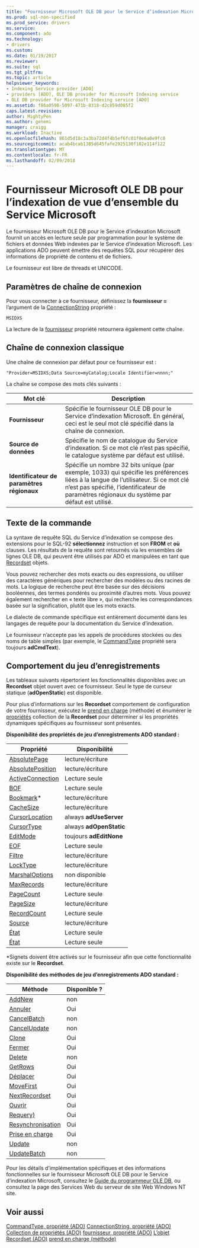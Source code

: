 ```yaml
---
title: "Fournisseur Microsoft OLE DB pour le Service d’indexation Microsoft | Documents Microsoft"
ms.prod: sql-non-specified
ms.prod_service: drivers
ms.service: 
ms.component: ado
ms.technology:
- drivers
ms.custom: 
ms.date: 01/19/2017
ms.reviewer: 
ms.suite: sql
ms.tgt_pltfrm: 
ms.topic: article
helpviewer_keywords:
- Indexing Service provider [ADO]
- providers [ADO], OLE DB provider for Microsoft Indexing service
- OLE DB provider for Microsoft Indexing service [ADO]
ms.assetid: f86a0598-5097-471b-8318-d2c859d085f2
caps.latest.revision: 
author: MightyPen
ms.author: genemi
manager: craigg
ms.workload: Inactive
ms.openlocfilehash: 861d5d18c3a3ba72d4f4b5ef6fc01f0e6a0e9fc8
ms.sourcegitcommit: acab4bcab1385d645fafe2925130f102e114f122
ms.translationtype: MT
ms.contentlocale: fr-FR
ms.lasthandoff: 02/09/2018
---
```

# <a name="microsoft-ole-db-provider-for-microsoft-indexing-service-overview"></a>Fournisseur Microsoft OLE DB pour l’indexation de vue d’ensemble du Service Microsoft
Le fournisseur Microsoft OLE DB pour le Service d’indexation Microsoft fournit un accès en lecture seule par programmation pour le système de fichiers et données Web indexées par le Service d’indexation Microsoft. Les applications ADO peuvent émettre des requêtes SQL pour récupérer des informations de propriété de contenu et de fichiers.

 Le fournisseur est libre de threads et UNICODE.

## <a name="connection-string-parameters"></a>Paramètres de chaîne de connexion
 Pour vous connecter à ce fournisseur, définissez la **fournisseur =** l’argument de la [ConnectionString](../../../ado/reference/ado-api/connectionstring-property-ado.md) propriété :

```
MSIDXS
```

 La lecture de la [fournisseur](../../../ado/reference/ado-api/provider-property-ado.md) propriété retournera également cette chaîne.

## <a name="typical-connection-string"></a>Chaîne de connexion classique
 Une chaîne de connexion par défaut pour ce fournisseur est :

```
"Provider=MSIDXS;Data Source=myCatalog;Locale Identifier=nnnn;"
```

 La chaîne se compose des mots clés suivants :

|Mot clé| Description|
|-------------|-----------------|
|**Fournisseur**|Spécifie le fournisseur OLE DB pour le Service d’indexation Microsoft. En général, ceci est le seul mot clé spécifié dans la chaîne de connexion.|
|**Source de données**|Spécifie le nom de catalogue du Service d’indexation. Si ce mot clé n’est pas spécifié, le catalogue système par défaut est utilisé.|
|**Identificateur de paramètres régionaux**|Spécifie un nombre 32 bits unique (par exemple, 1033) qui spécifie les préférences liées à la langue de l’utilisateur. Si ce mot clé n’est pas spécifié, l’identificateur de paramètres régionaux du système par défaut est utilisé.|

## <a name="command-text"></a>Texte de la commande
 La syntaxe de requête SQL du Service d’indexation se compose des extensions pour le SQL-92 **sélectionnez** instruction et son **FROM** et **où** clauses. Les résultats de la requête sont retournés via les ensembles de lignes OLE DB, qui peuvent être utilisés par ADO et manipulées en tant que [Recordset](../../../ado/reference/ado-api/recordset-object-ado.md) objets.

 Vous pouvez rechercher des mots exacts ou des expressions, ou utiliser des caractères génériques pour rechercher des modèles ou des racines de mots. La logique de recherche peut être basée sur des décisions booléennes, des termes pondérés ou proximité d’autres mots. Vous pouvez également rechercher en « texte libre », qui recherche les correspondances basée sur la signification, plutôt que les mots exacts.

 Le dialecte de commande spécifique est entièrement documenté dans les langages de requête pour la documentation du Service d’indexation.

 Le fournisseur n’accepte pas les appels de procédures stockées ou des noms de table simples (par exemple, le [CommandType](../../../ado/reference/ado-api/commandtype-property-ado.md) propriété sera toujours **adCmdText**).

## <a name="recordset-behavior"></a>Comportement du jeu d’enregistrements
 Les tableaux suivants répertorient les fonctionnalités disponibles avec un **Recordset** objet ouvert avec ce fournisseur. Seul le type de curseur statique (**adOpenStatic**) est disponible.

 Pour plus d’informations sur les **Recordset** comportement de configuration de votre fournisseur, exécutez le [prend en charge](../../../ado/reference/ado-api/supports-method.md) (méthode) et énumérer le [propriétés](../../../ado/reference/ado-api/properties-collection-ado.md) collection de la **Recordset** pour déterminer si les propriétés dynamiques spécifiques au fournisseur sont présentes.

 **Disponibilité des propriétés de jeu d’enregistrements ADO standard :**

|Propriété|Disponibilité|
|--------------|------------------|
|[AbsolutePage](../../../ado/reference/ado-api/absolutepage-property-ado.md)|lecture/écriture|
|[AbsolutePosition](../../../ado/reference/ado-api/absoluteposition-property-ado.md)|lecture/écriture|
|[ActiveConnection](../../../ado/reference/ado-api/activeconnection-property-ado.md)|Lecture seule|
|[BOF](../../../ado/reference/ado-api/bof-eof-properties-ado.md)|Lecture seule|
|[Bookmark](../../../ado/reference/ado-api/bookmark-property-ado.md)*|lecture/écriture|
|[CacheSize](../../../ado/reference/ado-api/cachesize-property-ado.md)|lecture/écriture|
|[CursorLocation](../../../ado/reference/ado-api/cursorlocation-property-ado.md)|always **adUseServer**|
|[CursorType](../../../ado/reference/ado-api/cursortype-property-ado.md)|always **adOpenStatic**|
|[EditMode](../../../ado/reference/ado-api/editmode-property.md)|toujours **adEditNone**|
|[EOF](../../../ado/reference/ado-api/bof-eof-properties-ado.md)|Lecture seule|
|[Filtre](../../../ado/reference/ado-api/filter-property.md)|lecture/écriture|
|[LockType](../../../ado/reference/ado-api/locktype-property-ado.md)|lecture/écriture|
|[MarshalOptions](../../../ado/reference/ado-api/marshaloptions-property-ado.md)|non disponible|
|[MaxRecords](../../../ado/reference/ado-api/maxrecords-property-ado.md)|lecture/écriture|
|[PageCount](../../../ado/reference/ado-api/pagecount-property-ado.md)|Lecture seule|
|[PageSize](../../../ado/reference/ado-api/pagesize-property-ado.md)|lecture/écriture|
|[RecordCount](../../../ado/reference/ado-api/recordcount-property-ado.md)|Lecture seule|
|[Source](../../../ado/reference/ado-api/source-property-ado-recordset.md)|lecture/écriture|
|[État](../../../ado/reference/ado-api/state-property-ado.md)|Lecture seule|
|[État](../../../ado/reference/ado-api/status-property-ado-recordset.md)|Lecture seule|

 \*Signets doivent être activés sur le fournisseur afin que cette fonctionnalité existe sur le **Recordset**.

 **Disponibilité des méthodes de jeu d’enregistrements ADO standard :**

|Méthode|Disponible ?|
|------------|----------------|
|[AddNew](../../../ado/reference/ado-api/addnew-method-ado.md)|non|
|[Annuler](../../../ado/reference/ado-api/cancel-method-ado.md)|Oui|
|[CancelBatch](../../../ado/reference/ado-api/cancelbatch-method-ado.md)|non|
|[CancelUpdate](../../../ado/reference/ado-api/cancelupdate-method-ado.md)|non|
|[Clone](../../../ado/reference/ado-api/clone-method-ado.md)|Oui|
|[Fermer](../../../ado/reference/ado-api/close-method-ado.md)|Oui|
|[Delete](../../../ado/reference/ado-api/delete-method-ado-recordset.md)|non|
|[GetRows](../../../ado/reference/ado-api/getrows-method-ado.md)|Oui|
|[Déplacer](../../../ado/reference/ado-api/move-method-ado.md)|Oui|
|[MoveFirst](../../../ado/reference/ado-api/movefirst-movelast-movenext-and-moveprevious-methods-ado.md)|Oui|
|[NextRecordset](../../../ado/reference/ado-api/nextrecordset-method-ado.md)|Oui|
|[Ouvrir](../../../ado/reference/ado-api/open-method-ado-recordset.md)|Oui|
|[Requery)](../../../ado/reference/ado-api/requery-method.md)|Oui|
|[Resynchronisation](../../../ado/reference/ado-api/resync-method.md)|Oui|
|[Prise en charge](../../../ado/reference/ado-api/supports-method.md)|Oui|
|[Update](../../../ado/reference/ado-api/update-method.md)|non|
|[UpdateBatch](../../../ado/reference/ado-api/updatebatch-method.md)|non|

 Pour les détails d’implémentation spécifiques et des informations fonctionnelles sur le fournisseur Microsoft OLE DB pour le Service d’indexation Microsoft, consultez le [Guide du programmeur OLE DB](https://msdn.microsoft.com/library/windows/desktop/ms713643.aspx), ou consultez la page des Services Web du serveur de site Web Windows NT site.

## <a name="see-also"></a>Voir aussi
 [CommandType, propriété (ADO)](../../../ado/reference/ado-api/commandtype-property-ado.md) [ConnectionString, propriété (ADO)](../../../ado/reference/ado-api/connectionstring-property-ado.md) [Collection de propriétés (ADO)](../../../ado/reference/ado-api/properties-collection-ado.md) [fournisseur, propriété (ADO)](../../../ado/reference/ado-api/provider-property-ado.md) [ L’objet Recordset (ADO)](../../../ado/reference/ado-api/recordset-object-ado.md) [prend en charge (méthode)](../../../ado/reference/ado-api/supports-method.md)
